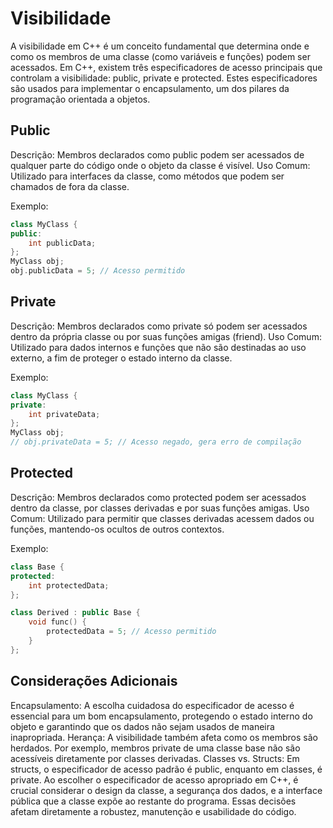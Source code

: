# Visibilidade

A visibilidade em C++ é um conceito fundamental que determina onde e como os membros de uma classe (como variáveis e funções) podem ser acessados. Em C++, existem três especificadores de acesso principais que controlam a visibilidade: public, private e protected. Estes especificadores são usados para implementar o encapsulamento, um dos pilares da programação orientada a objetos.

## Public

Descrição: Membros declarados como public podem ser acessados de qualquer parte do código onde o objeto da classe é visível.
Uso Comum: Utilizado para interfaces da classe, como métodos que podem ser chamados de fora da classe.

Exemplo:

```cpp
class MyClass {
public:
    int publicData;
};
MyClass obj;
obj.publicData = 5; // Acesso permitido
```

## Private

Descrição: Membros declarados como private só podem ser acessados dentro da própria classe ou por suas funções amigas (friend).
Uso Comum: Utilizado para dados internos e funções que não são destinadas ao uso externo, a fim de proteger o estado interno da classe.

Exemplo:

```cpp
class MyClass {
private:
    int privateData;
};
MyClass obj;
// obj.privateData = 5; // Acesso negado, gera erro de compilação
```

## Protected
Descrição: Membros declarados como protected podem ser acessados dentro da classe, por classes derivadas e por suas funções amigas.
Uso Comum: Utilizado para permitir que classes derivadas acessem dados ou funções, mantendo-os ocultos de outros contextos.

Exemplo:

```cpp
class Base {
protected:
    int protectedData;
};

class Derived : public Base {
    void func() {
        protectedData = 5; // Acesso permitido
    }
};
```

## Considerações Adicionais
Encapsulamento: A escolha cuidadosa do especificador de acesso é essencial para um bom encapsulamento, protegendo o estado interno do objeto e garantindo que os dados não sejam usados de maneira inapropriada.
Herança: A visibilidade também afeta como os membros são herdados. Por exemplo, membros private de uma classe base não são acessíveis diretamente por classes derivadas.
Classes vs. Structs: Em structs, o especificador de acesso padrão é public, enquanto em classes, é private.
Ao escolher o especificador de acesso apropriado em C++, é crucial considerar o design da classe, a segurança dos dados, e a interface pública que a classe expõe ao restante do programa. Essas decisões afetam diretamente a robustez, manutenção e usabilidade do código.